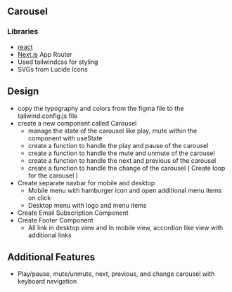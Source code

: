 ## Carousel

### Libraries
- [react](https://reactjs.org/)
- [Next.js](https://nextjs.org/) App Router
- Used tailwindcss for styling
- SVGs from Lucide Icons


## Design

- copy the typography and colors from the figma file to the tailwind.config.js file
- create a new component called Carousel
  - manage the state of the carousel like play, mute within the component with useState
  - create a function to handle the play and pause of the carousel
  - create a function to handle the mute and unmute of the carousel
  - create a function to handle the next and previous of the carousel
  - create a function to handle the change of the carousel ( Create loop for the carousel )
- Create separate navbar for mobile and desktop
  - Mobile menu with hamburger icon and open additional menu items on click
  - Desktop menu with logo and menu items
- Create Email Subscription Component
- Create Footer Component
  - All link in desktop view and In mobile view, accordion like view with additional links

## Additional Features

- Play/pause, mute/unmute, next, previous, and change carousel with keyboard navigation